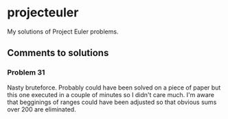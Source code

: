 # projecteuler
My solutions of Project Euler problems.

## Comments to solutions

### Problem 31

Nasty bruteforce. Probably could have been solved on a piece of paper but this one executed in a couple of minutes so I didn't care much. I'm aware that begginings of ranges could have been adjusted so that obvious sums over 200 are eliminated.
